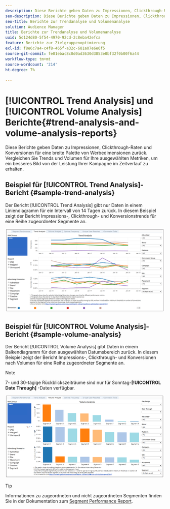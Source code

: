 ```yaml
---
description: Diese Berichte geben Daten zu Impressionen, Clickthrough-Raten und Konversionen für eine breite Palette von Werbedimensionen zurück. Vergleichen Sie Trends und Volumen für Ihre ausgewählten Metriken, um ein besseres Bild von der Leistung Ihrer Kampagne im Zeitverlauf zu erhalten.
seo-description: Diese Berichte geben Daten zu Impressionen, Clickthrough-Raten und Konversionen für eine breite Palette von Werbedimensionen zurück. Vergleichen Sie Trends und Volumen für Ihre ausgewählten Metriken, um ein besseres Bild von der Leistung Ihrer Kampagne im Zeitverlauf zu erhalten.
seo-title: Berichte zur Trendanalyse und Volumenanalyse
solution: Audience Manager
title: Berichte zur Trendanalyse und Volumenanalyse
uuid: 5d124d80-5f54-4970-92cd-2c8eba42efca
feature: Berichte zur Zielgruppenoptimierung
exl-id: f8e6c7a4-c4f8-465f-a32c-681a07e6e6f5
source-git-commit: fe01ebac8c0d0ad3630d3853e0bf32f0b00f6a44
workflow-type: tm+mt
source-wordcount: '214'
ht-degree: 7%

---
```


# [!UICONTROL Trend Analysis] und  [!UICONTROL Volume Analysis] Berichte{#trend-analysis-and-volume-analysis-reports}

Diese Berichte geben Daten zu Impressionen, Clickthrough-Raten und Konversionen für eine breite Palette von Werbedimensionen zurück. Vergleichen Sie Trends und Volumen für Ihre ausgewählten Metriken, um ein besseres Bild von der Leistung Ihrer Kampagne im Zeitverlauf zu erhalten.

## Beispiel für [!UICONTROL Trend Analysis]-Bericht {#sample-trend-analysis}

Der Bericht [!UICONTROL Trend Analysis] gibt nur Daten in einem Liniendiagramm für ein Intervall von 14 Tagen zurück. In diesem Beispiel zeigt der Bericht Impressions-, Clickthrough- und Konversionstrends für eine Reihe zugeordneter Segmente an.

![](assets/trend-analysis.png)

## Beispiel für [!UICONTROL Volume Analysis]-Bericht {#sample-volume-analysis}

Der Bericht [!UICONTROL Volume Analysis] gibt Daten in einem Balkendiagramm für den ausgewählten Datumsbereich zurück. In diesem Beispiel zeigt der Bericht Impressions-, Clickthrough- und Konversionen nach Volumen für eine Reihe zugeordneter Segmente an.

>[!NOTE]
>
>7- und 30-tägige Rückblickszeiträume sind nur für Sonntag-**[!UICONTROL Date Through]** -Daten verfügbar.

![](assets/volume-analysis.png)

>[!TIP]
>
>Informationen zu zugeordneten und nicht zugeordneten Segmenten finden Sie in der Dokumentation zum [Segment Performance Report](../../../reporting/audience-optimization-reports/aor-advertisers/segment-performance.md).
